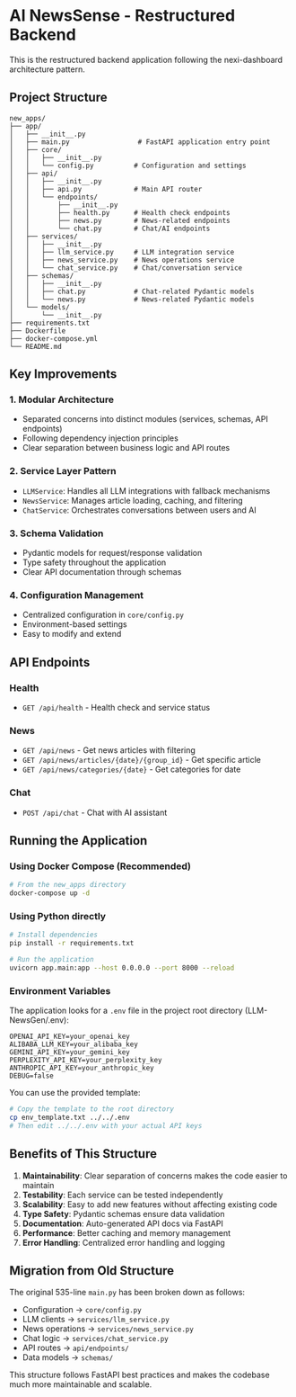 # AI NewsSense - Restructured Backend

This is the restructured backend application following the nexi-dashboard architecture pattern.

## Project Structure

```
new_apps/
├── app/
│   ├── __init__.py
│   ├── main.py                 # FastAPI application entry point
│   ├── core/
│   │   ├── __init__.py
│   │   └── config.py          # Configuration and settings
│   ├── api/
│   │   ├── __init__.py
│   │   ├── api.py             # Main API router
│   │   └── endpoints/
│   │       ├── __init__.py
│   │       ├── health.py      # Health check endpoints
│   │       ├── news.py        # News-related endpoints
│   │       └── chat.py        # Chat/AI endpoints
│   ├── services/
│   │   ├── __init__.py
│   │   ├── llm_service.py     # LLM integration service
│   │   ├── news_service.py    # News operations service
│   │   └── chat_service.py    # Chat/conversation service
│   ├── schemas/
│   │   ├── __init__.py
│   │   ├── chat.py            # Chat-related Pydantic models
│   │   └── news.py            # News-related Pydantic models
│   └── models/
│       └── __init__.py
├── requirements.txt
├── Dockerfile
├── docker-compose.yml
└── README.md
```

## Key Improvements

### 1. **Modular Architecture**
- Separated concerns into distinct modules (services, schemas, API endpoints)
- Following dependency injection principles
- Clear separation between business logic and API routes

### 2. **Service Layer Pattern**
- `LLMService`: Handles all LLM integrations with fallback mechanisms
- `NewsService`: Manages article loading, caching, and filtering
- `ChatService`: Orchestrates conversations between users and AI

### 3. **Schema Validation**
- Pydantic models for request/response validation
- Type safety throughout the application
- Clear API documentation through schemas

### 4. **Configuration Management**
- Centralized configuration in `core/config.py`
- Environment-based settings
- Easy to modify and extend

## API Endpoints

### Health
- `GET /api/health` - Health check and service status

### News
- `GET /api/news` - Get news articles with filtering
- `GET /api/news/articles/{date}/{group_id}` - Get specific article
- `GET /api/news/categories/{date}` - Get categories for date

### Chat
- `POST /api/chat` - Chat with AI assistant

## Running the Application

### Using Docker Compose (Recommended)
```bash
# From the new_apps directory
docker-compose up -d
```

### Using Python directly
```bash
# Install dependencies
pip install -r requirements.txt

# Run the application
uvicorn app.main:app --host 0.0.0.0 --port 8000 --reload
```

### Environment Variables
The application looks for a `.env` file in the project root directory (LLM-NewsGen/.env):
```
OPENAI_API_KEY=your_openai_key
ALIBABA_LLM_KEY=your_alibaba_key
GEMINI_API_KEY=your_gemini_key
PERPLEXITY_API_KEY=your_perplexity_key
ANTHROPIC_API_KEY=your_anthropic_key
DEBUG=false
```

You can use the provided template:
```bash
# Copy the template to the root directory
cp env_template.txt ../../.env
# Then edit ../../.env with your actual API keys
```

## Benefits of This Structure

1. **Maintainability**: Clear separation of concerns makes the code easier to maintain
2. **Testability**: Each service can be tested independently
3. **Scalability**: Easy to add new features without affecting existing code
4. **Type Safety**: Pydantic schemas ensure data validation
5. **Documentation**: Auto-generated API docs via FastAPI
6. **Performance**: Better caching and memory management
7. **Error Handling**: Centralized error handling and logging

## Migration from Old Structure

The original 535-line `main.py` has been broken down as follows:
- Configuration → `core/config.py`
- LLM clients → `services/llm_service.py`
- News operations → `services/news_service.py`
- Chat logic → `services/chat_service.py`
- API routes → `api/endpoints/`
- Data models → `schemas/`

This structure follows FastAPI best practices and makes the codebase much more maintainable and scalable. 